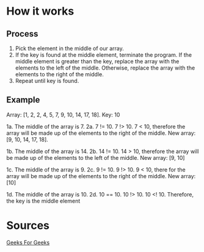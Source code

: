 # How it works
## Process

1. Pick the element in the middle of our array.
2. If the key is found at the middle element, terminate the program. If the middle element is greater than the key, replace the array with the elements to the left of the middle. Otherwise, replace the array with the elements to the right of the middle.
4. Repeat until key is found.

## Example

Array: [1, 2, 2, 4, 5, 7, 9, 10, 14, 17, 18].
Key: 10

1a. The middle of the array is 7.
2a. 7 != 10. 7 !> 10. 7 < 10, therefore the array will be made up of the elements to the right of the middle.
New array: [9, 10, 14, 17, 18].

1b. The middle of the array is 14.
2b. 14 != 10. 14 > 10, therefore the array will be made up of the elements to the left of the middle.
New array: [9, 10]

1c. The middle of the array is 9.
2c. 9 != 10. 9 !> 10. 9 < 10, there for the array will be made up of the elements to the right of the middle.
New array: [10]

1d. The middle of the array is 10.
2d. 10 == 10. 10 !> 10. 10 <\! 10. Therefore, the key is the middle element
# Sources
[Geeks For Geeks](https://www.geeksforgeeks.org/dsa/binary-search/)

